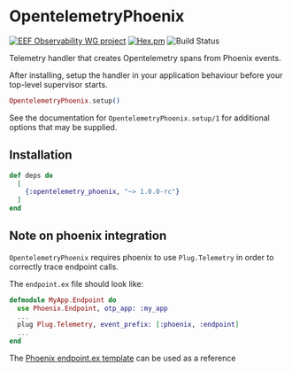 # OpentelemetryPhoenix

[![EEF Observability WG project](https://img.shields.io/badge/EEF-Observability-black)](https://github.com/erlef/eef-observability-wg)
[![Hex.pm](https://img.shields.io/hexpm/v/opentelemetry_phoenix)](https://hex.pm/packages/opentelemetry_phoenix)
![Build Status](https://github.com/opentelemetry-beam/opentelemetry_phoenix/workflows/Tests/badge.svg)

Telemetry handler that creates Opentelemetry spans from Phoenix events.

After installing, setup the handler in your application behaviour before your
top-level supervisor starts.

```elixir
OpentelemetryPhoenix.setup()
```

See the documentation for `OpentelemetryPhoenix.setup/1` for additional options that
may be supplied.


## Installation

```elixir
def deps do
  [
    {:opentelemetry_phoenix, "~> 1.0.0-rc"}
  ]
end
```

## Note on phoenix integration

`OpentelemetryPhoenix` requires phoenix to use `Plug.Telemetry` in order to correctly trace endpoint calls.

The `endpoint.ex` file should look like:
```Elixir
defmodule MyApp.Endpoint do
  use Phoenix.Endpoint, otp_app: :my_app
  ...
  plug Plug.Telemetry, event_prefix: [:phoenix, :endpoint]
  ...
end
```
The [Phoenix endpoint.ex template](https://github.com/phoenixframework/phoenix/blob/v1.6.0/installer/templates/phx_web/endpoint.ex#L39) can be used as a reference

